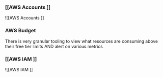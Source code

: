 ### [[AWS Accounts ]]
![[AWS Accounts ]]

### AWS Budget 

There is very granular tooling to view what resources are consuming above their free tier limits AND alert on various metrics

### [[AWS IAM ]]
![[AWS IAM ]]


